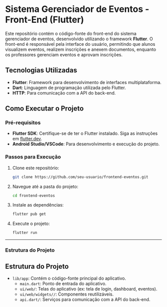 # Sistema Gerenciador de Eventos - Front-End (Flutter)

Este repositório contém o código-fonte do front-end do sistema gerenciador de eventos, desenvolvido utilizando o framework **Flutter**. O front-end é responsável pela interface do usuário, permitindo que alunos visualizem eventos, realizem inscrições e anexem documentos, enquanto os professores gerenciam eventos e aprovam inscrições.

## Tecnologias Utilizadas
- **Flutter**: Framework para desenvolvimento de interfaces multiplataforma.
- **Dart**: Linguagem de programação utilizada pelo Flutter.
- **HTTP**: Para comunicação com a API do back-end.

## Como Executar o Projeto

### Pré-requisitos
- **Flutter SDK**: Certifique-se de ter o Flutter instalado. Siga as instruções em [flutter.dev](https://flutter.dev).
- **Android Studio/VSCode**: Para desenvolvimento e execução do projeto.

### Passos para Execução
1. Clone este repositório:
   ```bash
   git clone https://github.com/seu-usuario/frontend-eventos.git

2. Navegue até a pasta do projeto:

   ```bash
   cd frontend-eventos

3. Instale as dependências:

   ```bash
   flutter pub get
4. Execute o projeto:

   ```bash
   flutter run

---

### **Estrutura do Projeto**

## Estrutura do Projeto
- `lib/app`: Contém o código-fonte principal do aplicativo.
  - `main.dart`: Ponto de entrada do aplicativo.
  - `ui/web/`: Telas do aplicativo (ex: tela de login, dashboard, eventos).
  - `ui/web/widgets//`: Componentes reutilizáveis.
  - `api.dart/`: Serviços para comunicação com a API do back-end.
